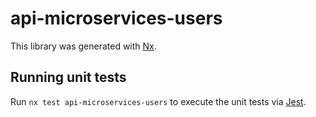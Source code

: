 # api-microservices-users

This library was generated with [Nx](https://nx.dev).

## Running unit tests

Run `nx test api-microservices-users` to execute the unit tests via [Jest](https://jestjs.io).
